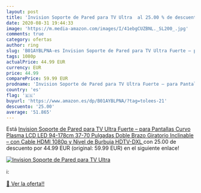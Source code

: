```yaml
---
layout: post
title: 'Invision Soporte de Pared para TV Ultra  al 25.00 % de descuento'
date: 2020-08-31 19:44:33
image: 'https://m.media-amazon.com/images/I/41ebgCUZBNL._SL200_.jpg'
comments: true
category: ofertas
author: ring
slug: 'B01AYBLPNA-es Invision Soporte de Pared para TV Ultra Fuerte – para...'
tags: 1080p
actualPrice: 44.99 EUR
currency: EUR
price: 44.99
comparePrice: 59.99 EUR
prodname: 'Invision Soporte de Pared para TV Ultra Fuerte – para Pantallas Curvo Plasma LCD LED 94-178cm  37-70 Pulgadas  Doble Brazo Giratorio Inclinable – con Cable HDMI 1080p y Nivel de Burbuja  HDTV-DXL '
country: 'es'
flag: '🇪🇸'
buyurl: 'https://www.amazon.es/dp/B01AYBLPNA/?tag=tolees-21'
descuento: '25.00'
average: '51.865'
---
```


Está [Invision Soporte de Pared para TV Ultra Fuerte – para Pantallas Curvo Plasma LCD LED 94-178cm  37-70 Pulgadas  Doble Brazo Giratorio Inclinable – con Cable HDMI 1080p y Nivel de Burbuja  HDTV-DXL ](https://www.amazon.es/dp/B01AYBLPNA/?tag=tolees-21) con 25.00 de descuento por 44.99 EUR (original: 59.99 EUR) en el siguiente enlace!

[![Invision Soporte de Pared para TV Ultra ](https://m.media-amazon.com/images/I/41ebgCUZBNL._SL200_.jpg)](https://www.amazon.es/dp/B01AYBLPNA/?tag=tolees-21)

ℹ️:


[🛒 Ver la oferta!!](https://www.amazon.es/dp/B01AYBLPNA/?tag=tolees-21)
